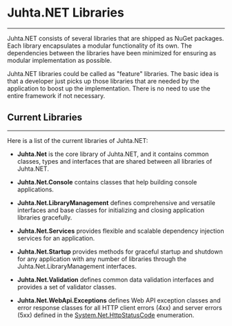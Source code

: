 ﻿# Juhta.NET Libraries

---------------------

Juhta.NET consists of several libraries that are shipped as NuGet packages. Each library encapsulates a modular functionality of its own. The dependencies between the libraries have been minimized for ensuring as modular implementation as possible.

Juhta.NET libraries could be called as "feature" libraries. The basic idea is that a developer just picks up those libraries that are needed by the application to boost up the implementation. There is no need to use the entire framework if not necessary.

## Current Libraries

---------------------

Here is a list of the current libraries of Juhta.NET:

* **Juhta.Net** is the core library of Juhta.NET, and it contains common classes, types and interfaces that are shared between all libraries of Juhta.NET.

* **Juhta.Net.Console** contains classes that help building console applications.

* **Juhta.Net.LibraryManagement** defines comprehensive and versatile interfaces and base classes for initializing and closing application libraries gracefully.

* **Juhta.Net.Services** provides flexible and scalable dependency injection services for an application.

* **Juhta.Net.Startup** provides methods for graceful startup and shutdown for any application with any number of libraries through the Juhta.Net.LibraryManagement interfaces.

* **Juhta.Net.Validation** defines common data validation interfaces and provides a set of validator classes.

* **Juhta.Net.WebApi.Exceptions** defines Web API exception classes and error response classes for all HTTP client errors (4xx) and server errors (5xx) defined in the [System.Net.HttpStatusCode](https://docs.microsoft.com/en-us/dotnet/api/system.net.httpstatuscode?view=netstandard-2.0) enumeration.
